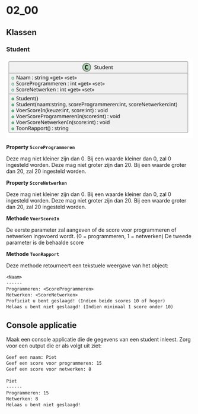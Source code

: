 # 02_00

## Klassen

### Student

![Klassediagram](svg/Student.svg)

**Property `ScoreProgrammeren`**

Deze mag niet kleiner zijn dan 0. Bij een waarde kleiner dan 0, zal 0 ingesteld worden.
Deze mag niet groter zijn dan 20. Bij een waarde groter dan 20, zal 20 ingesteld worden.

**Property `ScoreNetwerken`**

Deze mag niet kleiner zijn dan 0. Bij een waarde kleiner dan 0, zal 0 ingesteld worden.
Deze mag niet groter zijn dan 20. Bij een waarde groter dan 20, zal 20 ingesteld worden.

**Methode `VoerScoreIn`**

De eerste parameter zal aangeven of de score voor programmeren of netwerken ingevoerd wordt. (0 = programmeren, 1 = netwerken)
De tweede parameter is de behaalde score

**Methode `ToonRapport`**

Deze methode retourneert een tekstuele weergave van het object:

```
<Naam>
------
Programmeren: <ScoreProgrammeren>
Netwerken: <ScoreNetwerken>
Proficiat u bent geslaagd! (Indien beide scores 10 of hoger)
Helaas u bent niet geslaagd! (Indien minimaal 1 score onder 10)
```

## Console applicatie
Maak een console applicatie die de gegevens van een student inleest.
Zorg voor een output die er als volgt uit ziet:

```plaintext
Geef een naam: Piet
Geef een score voor programmeren: 15
Geef een score voor netwerken: 8

Piet
------
Programmeren: 15
Netwerken: 8
Helaas u bent niet geslaagd!
```